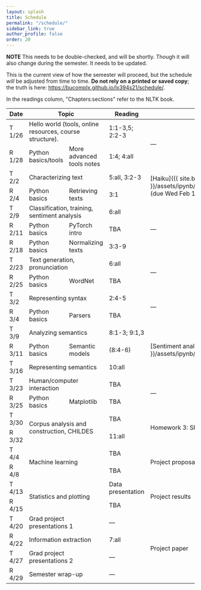 ```yaml
---
layout: splash
title: Schedule
permalink: "/schedule/"
sidebar_link: true
author_profile: false
order: 20
---
```


**NOTE** This needs to be double-checked, and will be shortly.
Though it will also change during the semester. It needs to be updated.

This is the current view of how the semester will proceed, but the schedule *will* be adjusted from time to time.
**Do not rely on a printed or saved copy**; the truth is here:
<https://bucomplx.github.io/lx394s21/schedule/>.

In the readings column, "Chapters:sections" refer to the NLTK book.

<table>
    <colgroup>
        <col width="10%" />
        <col width="20%" />
        <col width="20%" />
        <col width="30%" />
        <col width="20%" />
    </colgroup>
    <thead>
        <tr class="header">
            <th>Date</th>
            <th colspan="2">Topic</th>
            <th>Reading</th>
            <th>Homework</th>
        </tr>
    </thead>
    <tbody>
        <tr>
            <td markdown="span" class="tuesday">
                T 1/26
            </td>
            <td colspan="2" rowspan="1" markdown="span">
                Hello world (tools, online resources, course structure).
            </td>
            <td markdown="span">
                1:1-3,5; 2:2-3
            </td>
            <td rowspan="2" markdown="span">
                &mdash;
            </td>
        </tr>
        <tr>
            <td markdown="span" class="thursday">
                R 1/28
            </td>
            <td colspan="1" rowspan="1" markdown="span">
               Python basics/tools
            </td>
            <td colspan="1" rowspan="1" markdown="span">
               More advanced tools notes
            </td>
            <td markdown="span">
                1:4; 4:all
            </td>
        </tr>
        <tr>
            <td markdown="span" class="tuesday">
                T 2/2
            </td>
            <td colspan="2" rowspan="1" markdown="span">
                Characterizing text
            </td>
            <td markdown="span">
                5:all, 3:2-3
            </td>
            <td rowspan="2" markdown="span">
                [Haiku]({{ site.baseurl }}/assets/ipynb/lx694s21_hw1.ipynb.zip)
                (due Wed Feb 10)
            </td>
        </tr>
        <tr>
            <td markdown="span" class="thursday">
                R 2/4
            </td>
            <td colspan="1" rowspan="1" markdown="span">
               Python basics
            </td>
            <td colspan="1" rowspan="1" markdown="span">
               Retrieving texts
            </td>
            <td markdown="span">
                3:1
            </td>
        </tr>
        <tr>
            <td markdown="span" class="tuesday">
                T 2/9
            </td>
            <td colspan="2" rowspan="1" markdown="span">
               Classification, training, sentiment analysis
            </td>
            <td markdown="span">
                6:all
            </td>
            <td rowspan="3" markdown="span">
                &mdash;
            </td>
        </tr>
        <tr>
            <td markdown="span" class="thursday">
                R 2/11
            </td>
            <td colspan="1" rowspan="1" markdown="span">
               Python basics
            </td>
            <td colspan="1" rowspan="1" markdown="span">
               PyTorch intro
            </td>
            <td markdown="span">
                TBA
            </td>
        </tr>
        <tr>
            <td markdown="span" class="thursday">
                R 2/18
            </td>
            <td colspan="1" rowspan="1" markdown="span">
               Python basics
            </td>
            <td colspan="1" rowspan="1" markdown="span">
               Normalizing texts
            </td>
            <td markdown="span">
                3:3-9
            </td>
        </tr>
        <tr>
            <td markdown="span" class="tuesday">
                T 2/23
            </td>
            <td colspan="2" rowspan="1" markdown="span">
               Text generation, pronunciation
            </td>
            <td markdown="span">
                6:all
            </td>
            <td rowspan="2" markdown="span">
                &mdash;
            </td>
        </tr>
        <tr>
            <td markdown="span" class="thursday">
                R 2/25
            </td>
            <td colspan="1" rowspan="1" markdown="span">
               Python basics
            </td>
            <td colspan="1" rowspan="1" markdown="span">
               WordNet
            </td>
            <td markdown="span">
                TBA
            </td>
        </tr>
        <tr>
            <td markdown="span" class="tuesday">
                T 3/2
            </td>
            <td colspan="2" rowspan="1" markdown="span">
               Representing syntax
            </td>
            <td markdown="span">
                2:4-5
            </td>
            <td rowspan="2" markdown="span">
               &mdash;
            </td>
        </tr>
        <tr>
            <td markdown="span" class="thursday">
                R 3/4
            </td>
            <td colspan="1" rowspan="1" markdown="span">
               Python basics
            </td>
            <td colspan="1" rowspan="1" markdown="span">
               Parsers
            </td>
            <td markdown="span">
                TBA
            </td>
        </tr>
        <tr>
            <td markdown="span" class="tuesday">
                T 3/9
            </td>
            <td colspan="2" rowspan="1" markdown="span">
               Analyzing semantics
            </td>
            <td markdown="span">
                8:1-3; 9:1,3
            </td>
            <td rowspan="3" markdown="span">
               [Sentiment analysis]({{ site.baseurl }}/assets/ipynb/hw2/lx694s21_hw2.ipynb.zip)
            </td>
        </tr>
        <tr>
            <td markdown="span" class="thursday">
                R 3/11
            </td>
            <td colspan="1" rowspan="1" markdown="span">
               Python basics
            </td>
            <td colspan="1" rowspan="1" markdown="span">
               Semantic models
            </td>
            <td markdown="span">
                (8:4-6)
            </td>
        </tr>
        <tr>
            <td markdown="span" class="tuesday">
                T 3/16
            </td>
            <td colspan="2" rowspan="1" markdown="span">
               Representing semantics
            </td>
            <td markdown="span">
                10:all
            </td>
        </tr>
        <tr>
            <td markdown="span" class="tuesday">
                T 3/23
            </td>
            <td colspan="2" rowspan="1" markdown="span">
               Human/computer interaction
            </td>
            <td markdown="span">
                TBA
            </td>
            <td rowspan="2" markdown="span">
                &mdash;
            </td>
        </tr>
        <tr>
            <td markdown="span" class="thursday">
                R 3/25
            </td>
            <td colspan="1" rowspan="1" markdown="span">
               Python basics
            </td>
            <td colspan="1" rowspan="1" markdown="span">
               Matplotlib
            </td>
            <td markdown="span">
                TBA
            </td>
        </tr>
        <tr>
            <td markdown="span" class="tuesday">
                T 3/30
            </td>
            <td colspan="2" rowspan="2" markdown="span">
               Corpus analysis and construction, CHILDES
            </td>
            <td markdown="span">
                TBA
            </td>
            <td rowspan="2" markdown="span">
                Homework 3: SHRDLU
            </td>
        </tr>
        <tr>
            <td markdown="span" class="thursday">
                R 3/32
            </td>
            <td markdown="span">
                11:all
            </td>
        </tr>
        <tr>
            <td markdown="span" class="tuesday">
                T 4/4
            </td>
            <td colspan="2" rowspan="2" markdown="span">
               Machine learning
            </td>
            <td markdown="span">
                TBA
            </td>
            <td rowspan="2" markdown="span">
                Project proposal/choice
            </td>
        </tr>
        <tr>
            <td markdown="span" class="thursday">
                R 4/8
            </td>
            <td markdown="span">
                TBA
            </td>
        </tr>
        <tr>
            <td markdown="span" class="tuesday">
                T 4/13
            </td>
            <td colspan="2" rowspan="2" markdown="span">
               Statistics and plotting
            </td>
            <td markdown="span">
                Data presentation
            </td>
            <td rowspan="2" markdown="span">
                Project results
            </td>
        </tr>
        <tr>
            <td markdown="span" class="thursday">
                R 4/15
            </td>
            <td markdown="span">
                TBA
            </td>
        </tr>
        <tr>
            <td markdown="span" class="tuesday">
                T 4/20
            </td>
            <td colspan="2" rowspan="1" markdown="span">
               Grad project presentations 1
            </td>
            <td markdown="span">
                &mdash;
            </td>
            <td rowspan="4" markdown="span">
               Project paper
            </td>
        </tr>
        <tr>
            <td markdown="span" class="thursday">
                R 4/22
            </td>
            <td colspan="2" rowspan="1" markdown="span">
               Information extraction
            </td>
            <td markdown="span">
                7:all
            </td>
        </tr>
        <tr>
            <td markdown="span" class="tuesday">
                T 4/27
            </td>
            <td colspan="2" rowspan="1" markdown="span">
               Grad project presentations 2
            </td>
            <td markdown="span">
                &mdash;
            </td>
        </tr>
        <tr>
            <td markdown="span" class="thursday">
                R 4/29
            </td>
            <td colspan="2" rowspan="1" markdown="span">
               Semester wrap-up
            </td>
            <td markdown="span">
                &mdash;
            </td>
        </tr>
    </tbody>
</table>

